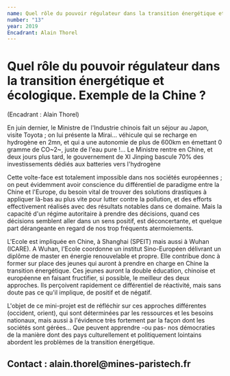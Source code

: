 ```yaml
---
name: Quel rôle du pouvoir régulateur dans la transition énergétique et écologique. Exemple de la Chine ?
number: "13"
year: 2019
Encadrant: Alain Thorel
---
```

# Quel rôle du pouvoir régulateur dans la transition énergétique et écologique. Exemple de la Chine ?

(Encadrant : Alain Thorel)

En juin dernier, le Ministre de l\'Industrie chinois fait un séjour au
Japon, visite Toyota ; on lui présente la Mirai\... véhicule qui se
recharge en hydrogène en 2mn, et qui a une autonomie de plus de 600km en
émettant 0 gramme de CO~2~, juste de l\'eau pure !\... Le Ministre
rentre en Chine, et deux jours plus tard, le gouvernement de XI Jinping
bascule 70% des investissements dédiés aux batteries vers l\'hydrogène


Cette volte-face est totalement impossible dans nos sociétés européennes
; on peut évidemment avoir conscience du différentiel de paradigme entre
la Chine et l\'Europe, du besoin vital de trouver des solutions
drastiques à appliquer là-bas au plus vite pour lutter contre la
pollution, et des efforts effectivement réalisés avec des résultats
notables dans ce domaine. Mais la capacité d\'un régime autoritaire à
prendre des décisions, quand ces décisions semblent aller dans un sens
positif, est déconcertante, et quelque part dérangeante en regard de nos
trop fréquents atermoiements.

L\'Ecole est impliquée en Chine, à Shanghai (SPEIT) mais aussi à Wuhan
(ICARE). A Wuhan, l\'Ecole coordonne un institut Sino-Européen délivrant
un diplôme de master en énergie renouvelable et propre. Elle contribue
donc à former sur place des jeunes qui auront à prendre en charge en
Chine la transition énergétique. Ces jeunes auront la double éducation,
chinoise et européenne en faisant fructifier, si possible, le meilleur
des deux approches. Ils perçoivent rapidement ce différentiel de
réactivité, mais sans doute pas ce qu\'il implique, de positif et de
négatif.

L\'objet de ce mini-projet est de réfléchir sur ces approches
différentes (occident, orient), qui sont déterminées par les ressources
et les besoins nationaux, mais aussi à l\'évidence très fortement par la
façon dont les sociétés sont gérées\... Que peuvent apprendre -ou pas-
nos démocraties de la manière dont des pays culturellement et
politiquement lointains abordent les problèmes de la transition
énergétique.

## Contact : alain.thorel\@mines-paristech.fr
